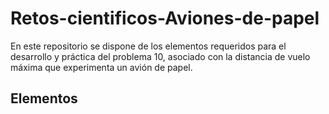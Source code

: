 # Retos-cientificos-Aviones-de-papel
En este repositorio se dispone de los elementos requeridos para el desarrollo y práctica del problema 10, asociado con la distancia de vuelo máxima que experimenta un avión de papel.

## Elementos
